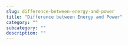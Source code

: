 ```yaml
---
slug: difference-between-energy-and-power
title: "Difference between Energy and Power"
category: ""
subcategory: ""
description: ""
---
```


